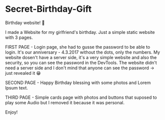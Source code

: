 # Secret-Birthday-Gift
Birthday website! 🎁

I made a Website for my girlfriend's birthday.
Just a simple static website with 3 pages.

FIRST PAGE - Login page, she had to gusse the password to be able to login. It's our anniversary - 4.3.2017 without the dots, only the numbers.
My website dosen't have a server side, it's a very simple website and also the security, so you can see the password in the DevTools.
The website didn't need a server side and I don't mind that anyone can see the password -> just revealed it 😁

SECOND PAGE - Happy Birthday blessing with some photos and Lorem Ipsum text.

THIRD PAGE - Simple cards page with photos and buttons that suposed to play some Audio but I removed it because it was personal.

Enjoy! 
